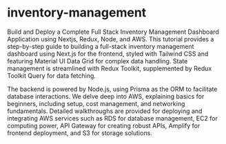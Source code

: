 # inventory-management
Build and Deploy a Complete Full Stack Inventory Management Dashboard Application using Nextjs, Redux, Node, and AWS. This tutorial provides a step-by-step guide to building a full-stack inventory management dashboard using Next.js for the frontend, styled with Tailwind CSS and featuring Material UI Data Grid for complex data handling. State management is streamlined with Redux Toolkit, supplemented by Redux Toolkit Query for data fetching.

The backend is powered by Node.js, using Prisma as the ORM to facilitate database interactions. We delve deep into AWS, explaining basics for beginners, including setup, cost management, and networking fundamentals. Detailed walkthroughs are provided for deploying and integrating AWS services such as RDS for database management, EC2 for computing power, API Gateway for creating robust APIs, Amplify for frontend deployment, and S3 for storage solutions.
